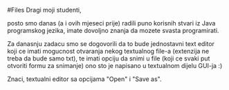 #Files
Dragi moji studenti,

posto smo danas (a i ovih mjeseci prije) radili puno korisnih stvari iz Java programskog jezika, imate dovoljno znanja da mozete svasta programirati.

Za danasnju zadacu smo se dogovorili da to bude jednostavni text editor koji ce imati mogucnost otvaranja nekog textualnog file-a (extenzija ne treba da bude samo txt), te imati opciju da snimi u file (koji ce svaki put otvoriti formu za snimanje) ono sto je napisano u textualnom dijelu GUI-ja :)

Znaci, textualni editor sa opcijama "Open" i "Save as".
